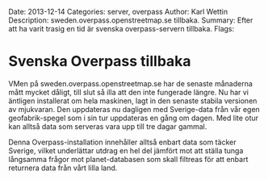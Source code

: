 Date: 2013-12-14
Categories: server, overpass
Author: Karl Wettin
Description: sweden.overpass.openstreetmap.se tillbaka.
Summary: Efter att ha varit trasig en tid är svenska overpass-servern tillbaka.
Flags:


# Svenska Overpass tillbaka

VMen på sweden.overpass.openstreetmap.se har de senaste månaderna mått mycket dåligt, till slut så illa att den inte fungerade längre.
Nu har vi äntligen installerat om hela maskinen, lagt in den senaste stabila versionen av mjukvaran. Den uppdateras nu dagligen med Sverige-data från vår egen geofabrik-spegel som i sin tur uppdateras en gång om dagen. Med lite otur kan alltså data som serveras vara upp till tre dagar gammal.   

Denna Overpass-installation innehåller alltså enbart data som täcker Sverige, vilket underlättar utdrag en hel del jämfört mot att ställa tunga långsamma frågor mot planet-databasen som skall filtreas för att enbart returnera data från vårt lilla land.
